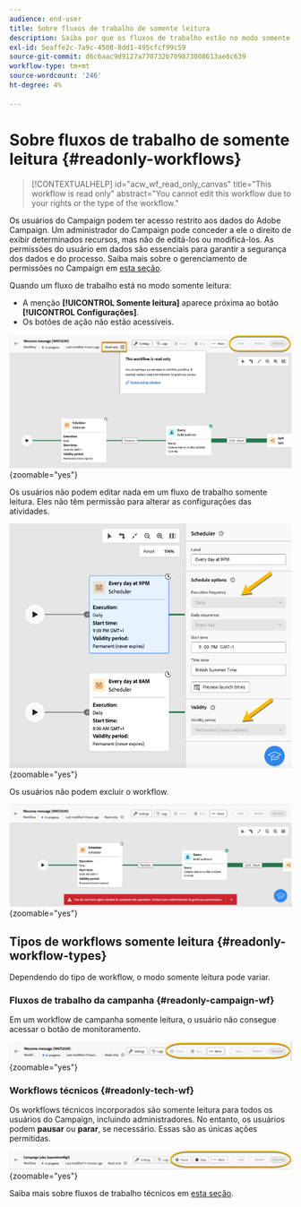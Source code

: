 ```yaml
---
audience: end-user
title: Sobre fluxos de trabalho de somente leitura
description: Saiba por que os fluxos de trabalho estão no modo somente leitura
exl-id: 5eaffe2c-7a9c-4508-8dd1-495cfcf99c59
source-git-commit: d6c6aac9d9127a770732b709873008613ae8c639
workflow-type: tm+mt
source-wordcount: '246'
ht-degree: 4%

---
```


# Sobre fluxos de trabalho de somente leitura {#readonly-workflows}

>[!CONTEXTUALHELP]
>id="acw_wf_read_only_canvas"
>title="This workflow is read only"
>abstract="You cannot edit this workflow due to your rights or the type of the workflow."

Os usuários do Campaign podem ter acesso restrito aos dados do Adobe Campaign. Um administrador do Campaign pode conceder a ele o direito de exibir determinados recursos, mas não de editá-los ou modificá-los. As permissões do usuário em dados são essenciais para garantir a segurança dos dados e do processo. Saiba mais sobre o gerenciamento de permissões no Campaign em [esta seção](../get-started/permissions.md).

Quando um fluxo de trabalho está no modo somente leitura:

* A menção **[!UICONTROL Somente leitura]** aparece próxima ao botão **[!UICONTROL Configurações]**.
* Os botões de ação não estão acessíveis.

![Interface de fluxo de trabalho somente leitura mostrando o botão de configurações e os botões de ação desabilitados.](assets/readonly-workflow.png){zoomable="yes"}

Os usuários não podem editar nada em um fluxo de trabalho somente leitura. Eles não têm permissão para alterar as configurações das atividades.

![Interface do agendador no modo somente leitura, mostrando opções de configurações desabilitadas.](assets/scheduler-readonly.png){zoomable="yes"}

Os usuários não podem excluir o workflow.

![Interface mostrando direitos restritos para excluir fluxos de trabalho.](assets/readonly-rights.png){zoomable="yes"}

## Tipos de workflows somente leitura {#readonly-workflow-types}

Dependendo do tipo de workflow, o modo somente leitura pode variar.

### Fluxos de trabalho da campanha {#readonly-campaign-wf}

Em um workflow de campanha somente leitura, o usuário não consegue acessar o botão de monitoramento.

![Interface do fluxo de trabalho do Campaign no modo somente leitura, mostrando as opções de monitoramento desabilitadas.](assets/readonly-campaign-workflow.png){zoomable="yes"}

### Workflows técnicos {#readonly-tech-wf}

Os workflows técnicos incorporados são somente leitura para todos os usuários do Campaign, incluindo administradores. No entanto, os usuários podem **pausar** ou **parar**, se necessário. Essas são as únicas ações permitidas.

![Interface de fluxo de trabalho técnico no modo somente leitura, mostrando opções para pausar ou parar fluxos de trabalho.](assets/readonly-technical-workflow.png){zoomable="yes"}

Saiba mais sobre fluxos de trabalho técnicos em [esta seção](https://experienceleague.adobe.com/en/docs/campaign/automation/workflows/introduction/wf-type/technical-workflows).